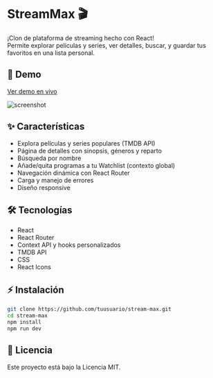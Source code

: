 # StreamMax 🎬

¡Clon de plataforma de streaming hecho con React!  
Permite explorar películas y series, ver detalles, buscar, y guardar tus favoritos en una lista personal.

## 🚀 Demo

[Ver demo en vivo](https://tudemo.vercel.app)

![screenshot](./screenshot.png)

## ✨ Características

- Explora películas y series populares (TMDB API)
- Página de detalles con sinopsis, géneros y reparto
- Búsqueda por nombre
- Añade/quita programas a tu Watchlist (contexto global)
- Navegación dinámica con React Router
- Carga y manejo de errores  
- Diseño responsive

## 🛠️ Tecnologías

- React
- React Router
- Context API y hooks personalizados
- TMDB API
- CSS
- React Icons

## ⚡ Instalación

```bash
git clone https://github.com/tuusuario/stream-max.git
cd stream-max
npm install
npm run dev
```

## 📝 Licencia

Este proyecto está bajo la Licencia MIT.  
 
